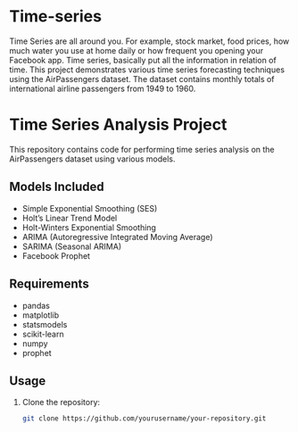 # Time-series
Time Series are all around you. For example, stock market, food prices, how much water you use at home daily or how frequent you opening your Facebook app.
Time series, basically put all the information in relation of time.
This project demonstrates various time series forecasting techniques using the AirPassengers dataset. The dataset contains monthly totals of international airline passengers from 1949 to 1960.
# Time Series Analysis Project

This repository contains code for performing time series analysis on the AirPassengers dataset using various models.

## Models Included
- Simple Exponential Smoothing (SES)
- Holt’s Linear Trend Model
- Holt-Winters Exponential Smoothing
- ARIMA (Autoregressive Integrated Moving Average)
- SARIMA (Seasonal ARIMA)
- Facebook Prophet

## Requirements
- pandas
- matplotlib
- statsmodels
- scikit-learn
- numpy
- prophet

## Usage
1. Clone the repository:
   ```bash
   git clone https://github.com/yourusername/your-repository.git

